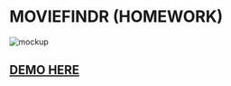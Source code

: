 # MOVIEFINDR (HOMEWORK)

![mockup](https://i.imgur.com/RFcIPPh.jpg)

## [DEMO HERE](https://moviefindr-homework.netlify.app/)
